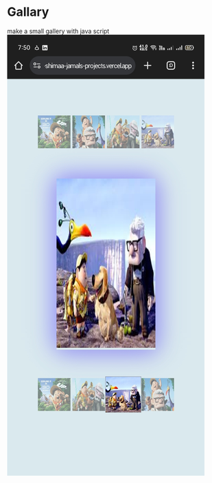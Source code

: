 # Gallary
make a small gallery with java script
![](https://github.com/AL-Shimaa-Jamal/Gallary/blob/main/Screenshot_2024-08-16-19-50-05-70.jpg) 
